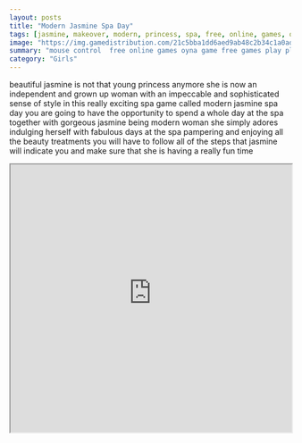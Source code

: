 ```yaml
---
layout: posts
title: "Modern Jasmine Spa Day"
tags: [jasmine, makeover, modern, princess, spa, free, online, games, oyna, game, free, games, play, play, games]
image: "https://img.gamedistribution.com/21c5bba1dd6aed9ab48c2b34c1a0adde.jpg"
summary: "mouse control  free online games oyna game free games play play games"
category: "Girls"
---
```


beautiful jasmine is not that young princess anymore she is now an independent and grown up woman with an impeccable and sophisticated sense of style in this really exciting spa game called modern jasmine spa day you are going to have the opportunity to spend a whole day at the spa together with gorgeous jasmine being modern woman she simply adores indulging herself with fabulous days at the spa pampering and enjoying all the beauty treatments you will have to follow all of the steps that jasmine will indicate you and make sure that she is having a really fun time

<iframe width="100%" height="480px;" src="https://html5.gamedistribution.com/21c5bba1dd6aed9ab48c2b34c1a0adde/"></iframe>